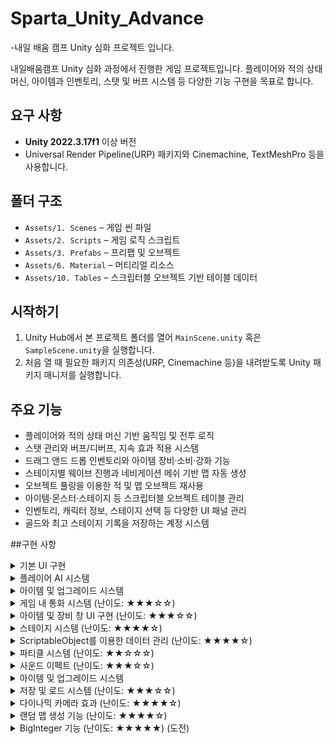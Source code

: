  # Sparta_Unity_Advance
-내일 배움 캠프 Unity 심화 프로젝트 입니다.

내일배움캠프 Unity 심화 과정에서 진행한 게임 프로젝트입니다. 플레이어와 적의 상태 머신, 아이템과 인벤토리, 스탯 및 버프 시스템 등 다양한 기능 구현을 목표로 합니다.

## 요구 사항
- **Unity 2022.3.17f1** 이상 버전
- Universal Render Pipeline(URP) 패키지와 Cinemachine, TextMeshPro 등을 사용합니다.

## 폴더 구조
- `Assets/1. Scenes` – 게임 씬 파일
- `Assets/2. Scripts` – 게임 로직 스크립트
- `Assets/3. Prefabs` – 프리팹 및 오브젝트
- `Assets/6. Material` – 머티리얼 리소스
- `Assets/10. Tables` – 스크립터블 오브젝트 기반 테이블 데이터

## 시작하기
1. Unity Hub에서 본 프로젝트 폴더를 열어 `MainScene.unity` 혹은 `SampleScene.unity`을 실행합니다.
2. 처음 열 때 필요한 패키지 의존성(URP, Cinemachine 등)을 내려받도록 Unity 패키지 매니저를 실행합니다.

## 주요 기능
- 플레이어와 적의 상태 머신 기반 움직임 및 전투 로직
- 스탯 관리와 버프/디버프, 지속 효과 적용 시스템
- 드래그 앤드 드롭 인벤토리와 아이템 장비·소비·강화 기능
- 스테이지별 웨이브 진행과 네비게이션 메쉬 기반 맵 자동 생성
- 오브젝트 풀링을 이용한 적 및 맵 오브젝트 재사용
- 아이템·몬스터·스테이지 등 스크립터블 오브젝트 테이블 관리
- 인벤토리, 캐릭터 정보, 스테이지 선택 등 다양한 UI 패널 관리
- 골드와 최고 스테이지 기록을 저장하는 계정 시스템

##구현 사항
<details>
<summary>기본 UI 구현</summary>
<div markdown="1">
토글 안에 넣을 이미지나 글
</div>
</details>

<details>
<summary>플레이어 AI 시스템</summary>
<div markdown="1">
토글 안에 넣을 이미지나 글
</div>
</details>

<details>
<summary>아이템 및 업그레이드 시스템</summary>
<div markdown="1">
토글 안에 넣을 이미지나 글
</div>
</details>

<details>
<summary>게임 내 통화 시스템 (난이도: ★★★☆☆)</summary>
<div markdown="1">
토글 안에 넣을 이미지나 글
</div>
</details>

<details>
<summary>아이템 및 장비 창 UI 구현 (난이도: ★★★☆☆)</summary>
<div markdown="1">
토글 안에 넣을 이미지나 글
</div>
</details>

<details>
<summary>스테이지 시스템 (난이도: ★★★★☆)</summary>
<div markdown="1">
토글 안에 넣을 이미지나 글
</div>
</details>

<details>
<summary>ScriptableObject를 이용한 데이터 관리 (난이도: ★★★★☆)</summary>
<div markdown="1">
토글 안에 넣을 이미지나 글
</div>
</details>

<details>
<summary>파티클 시스템 (난이도: ★★☆☆☆)</summary>
<div markdown="1">
토글 안에 넣을 이미지나 글
</div>
</details>

<details>
<summary>사운드 이펙트 (난이도: ★★★☆☆)</summary>
<div markdown="1">
토글 안에 넣을 이미지나 글
</div>
</details>

<details>
<summary>아이템 및 업그레이드 시스템</summary>
<div markdown="1">
토글 안에 넣을 이미지나 글
</div>
</details>

<details>
<summary>저장 및 로드 시스템 (난이도: ★★★☆☆)</summary>
<div markdown="1">
토글 안에 넣을 이미지나 글
</div>
</details>

<details>
<summary>다이나믹 카메라 효과 (난이도: ★★★★☆)</summary>
<div markdown="1">
토글 안에 넣을 이미지나 글
</div>
</details>

<details>
<summary>랜덤 맵 생성 기능  (난이도: ★★★★☆)</summary>
<div markdown="1">
토글 안에 넣을 이미지나 글
</div>
</details>

<details>
<summary>BigInteger 기능 (난이도: ★★★★★) (도전)</summary>
<div markdown="1">
토글 안에 넣을 이미지나 글
</div>
</details>

